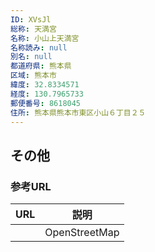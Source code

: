 ```yaml
---
ID: XVsJl
総称: 天満宮
名称: 小山上天満宮
名称読み: null
別名: null
都道府県: 熊本県
区域: 熊本市
緯度: 32.8334571
経度: 130.7965733
郵便番号: 8618045
住所: 熊本県熊本市東区小山６丁目２５
---
```


## その他

### 参考URL

| URL | 説明          |
| --- | ------------- |
|     | OpenStreetMap |
